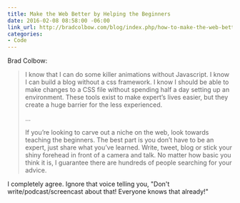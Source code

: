 ```yaml
---
title: Make the Web Better by Helping the Beginners
date: 2016-02-08 08:58:00 -06:00
link_url: http://bradcolbow.com/blog/index.php/how-to-make-the-web-better
categories:
- Code
---
```


Brad Colbow:

> I know that I can do some killer animations without Javascript. I know I can build a blog without a css framework. I know I should be able to make changes to a CSS file without spending half a day setting up an environment. These tools exist to make expert’s lives easier, but they create a huge barrier for the less experienced.
>
> …
>
> If you’re looking to carve out a niche on the web, look towards teaching the beginners. The best part is you don’t have to be an expert, just share what you’ve learned. Write, tweet, blog or stick your shiny forehead in front of a camera and talk. No matter how basic you think it is, I guarantee there are hundreds of people searching for your advice.

I completely agree. Ignore that voice telling you, "Don't write/podcast/screencast about that! Everyone knows that already!"
